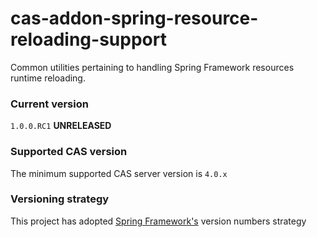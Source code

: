 cas-addon-spring-resource-reloading-support
===========================================

Common utilities pertaining to handling Spring Framework resources runtime reloading.

### Current version
`1.0.0.RC1` **UNRELEASED**

### Supported CAS version
The minimum supported CAS server version is `4.0.x`

### Versioning strategy
This project has adopted [Spring Framework's](https://github.com/spring-projects/spring-build-gradle/wiki/Spring-project-versioning) version numbers strategy
